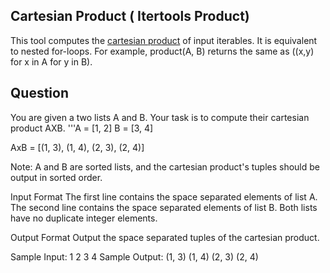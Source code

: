 ## Cartesian Product ( Itertools Product)
This tool computes the [cartesian product](https://en.wikipedia.org/wiki/Cartesian_product) of input iterables.
It is equivalent to nested for-loops.
For example, product(A, B) returns the same as ((x,y) for x in A for y in B).

## Question
You are given a two lists A and B. Your task is to compute their cartesian product AXB.
'''A = [1, 2]
   B = [3, 4]

  AxB = [(1, 3), (1, 4), (2, 3), (2, 4)]

Note: A and B are sorted lists, and the cartesian product's tuples should be output in sorted order.

Input Format
The first line contains the space separated elements of list A.
The second line contains the space separated elements of list B.
Both lists have no duplicate integer elements.

Output Format
Output the space separated tuples of the cartesian product.

Sample Input:
 1 2
 3 4
Sample Output:
(1, 3) (1, 4) (2, 3) (2, 4)
